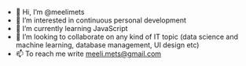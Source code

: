 - 👋 Hi, I’m @meelimets
- 👀 I’m interested in continuous personal development
- 🌱 I’m currently learning JavaScript
- 💞️ I’m looking to collaborate on any kind of IT topic (data science and machine learning, database management, UI design etc)
- 📫 To reach me write meeli.mets@gmail.com

<!---
meelimets/meelimets is a ✨ special ✨ repository because its `README.md` (this file) appears on your GitHub profile.
You can click the Preview link to take a look at your changes.
--->
